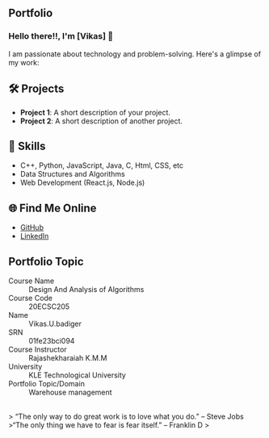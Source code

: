 ## Portfolio

### Hello there!!, I'm [Vikas] 👋

I am passionate about technology and problem-solving. Here's a glimpse of my work:

## 🛠️ Projects
- **Project 1**: A short description of your project.
- **Project 2**: A short description of another project.

## 🚀 Skills
- C++, Python, JavaScript, Java, C, Html, CSS, etc
- Data Structures and Algorithms
- Web Development (React.js, Node.js)

## 🌐 Find Me Online
- [GitHub]([https://github.com/Vikas-U-Badiger](https://github.com/Vikas-U-Badiger/MyPortfolio.github.io))
- [LinkedIn](www.linkedin.com/in/vikas-badiger-601337296)

## Portfolio Topic
<dl>
<dt>Course Name</dt>
<dd>Design And Analysis of Algorithms</dd>
<dt>Course Code</dt>
<dd>20ECSC205</dd>
<dt>Name</dt>
<dd>Vikas.U.badiger</dd>
<dt>SRN</dt>
<dd>01fe23bci094</dd>
<dt>Course Instructor</dt>
<dd>Rajashekharaiah K.M.M</dd>
<dt>University</dt>
<dd>KLE Technological University</dd>
<dt>Portfolio Topic/Domain</dt>
<dd>Warehouse management</dd>
</dl>

<br> 
> “The only way to do great work is to love what you do.” – Steve Jobs
>“The only thing we have to fear is fear itself.” – Franklin D
>
